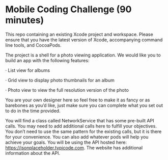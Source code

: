 # Mobile Coding Challenge (90 minutes)

This repo containing an existing Xcode project and workspace. Please ensure that you have the latest version of Xcode, accompanying command line tools, and CocoaPods.

The project is a shell for a photo viewing application. We would like you to build an app with the following features:

· List view for albums

· Grid view to display photo thumbnails for an album

· Photo view to view the full resolution version of the photo

You are your own designer here so feel free to make it as fancy or as barebones as you’d like, just make sure you can complete what you set out to do in the time provided.

You will find a class called NetworkService that has some pre-built API calls. You may need to add additional calls here to fulfill your objectives. You don’t need to use the same pattern for the existing calls, but it is there for your convenience. You can also add whatever pods will help you achieve your goals. You will be using the API hosted here: https://jsonplaceholder.typicode.com. The website has additional information about the API.
